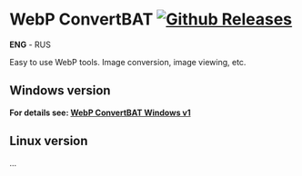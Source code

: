 # WebP ConvertBAT [![Github Releases](https://img.shields.io/github/downloads/Shedou/WebP-ConvertBAT/total.svg)](https://github.com/Shedou/WebP-ConvertBAT/releases)
**ENG** - RUS

Easy to use WebP tools. Image conversion, image viewing, etc.

## Windows version

**For details see: [WebP ConvertBAT Windows v1](https://github.com/Shedou/WebP-ConvertBAT/tree/main/_PORTABLE_)**

## Linux version
...
